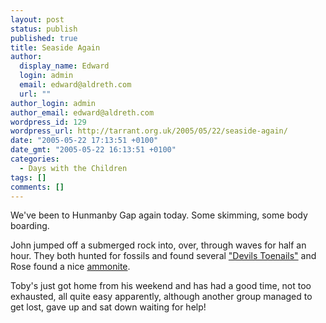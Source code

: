 ```yaml
---
layout: post
status: publish
published: true
title: Seaside Again
author:
  display_name: Edward
  login: admin
  email: edward@aldreth.com
  url: ""
author_login: admin
author_email: edward@aldreth.com
wordpress_id: 129
wordpress_url: http://tarrant.org.uk/2005/05/22/seaside-again/
date: "2005-05-22 17:13:51 +0100"
date_gmt: "2005-05-22 16:13:51 +0100"
categories:
  - Days with the Children
tags: []
comments: []
---
```


We\'ve been to Hunmanby Gap again today. Some skimming, some body
boarding.

John jumped off a submerged rock into, over, through waves for half an
hour. They both hunted for fossils and found several [\"Devils
Toenails\"][1] and Rose found a nice [ammonite][2].

Toby\'s just got home from his weekend and has had a good time, not too
exhausted, all quite easy apparently, although another group managed to
get lost, gave up and sat down waiting for help!



[1]: https://www.discoveringfossils.co.uk/Myths.htm
[2]: https://www.discoveringfossils.co.uk/Ammonites.htm
